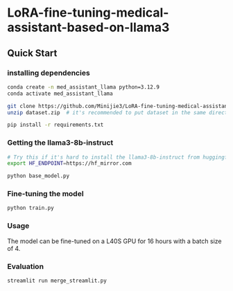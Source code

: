 # LoRA-fine-tuning-medical-assistant-based-on-llama3

## Quick Start
### installing dependencies
```bash
conda create -n med_assistant_llama python=3.12.9
conda activate med_assistant_llama

git clone https://github.com/Minijie3/LoRA-fine-tuning-medical-assistant-based-on-llama3
unzip dataset.zip  # it's recommended to put dataset in the same directory as the project: ./datasets/transformed_data.json

pip install -r requirements.txt
```

### Getting the llama3-8b-instruct
```bash
# Try this if it's hard to install the llama3-8b-instruct from huggingface.co
export HF_ENDPOINT=https://hf_mirror.com

python base_model.py
```

### Fine-tuning the model
```bash
python train.py
```

### Usage
The model can be fine-tuned on a L40S GPU for 16 hours with a batch size of 4.

### Evaluation
```bash
streamlit run merge_streamlit.py
